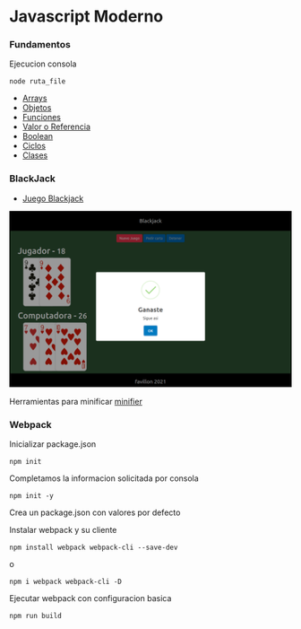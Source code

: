 # Javascript Moderno


### Fundamentos
Ejecucion consola 

```shell
node ruta_file
```

* [Arrays](./01-fundamento/arreglos.js)
* [Objetos](./01-fundamento/objetosLiterales.js)
* [Funciones](./01-fundamento/functiones.js)
* [Valor o Referencia](./01-fundamento/valor-referencia.js)
* [Boolean](./01-fundamento/boolean.js)
* [Ciclos](./01-fundamento/ciclos.js)
* [Clases](./01-fundamento/classes/)



### BlackJack

* [Juego Blackjack](./02-blackjack/)

![blackjack](./img/blackjack.png)


Herramientas para minificar [minifier](https://javascript-minifier.com/)


### Webpack

Inicializar package.json

```shell
npm init
```
Completamos la informacion solicitada por consola

```shell
npm init -y
```
Crea un package.json con valores por defecto 


Instalar webpack y su cliente
```shell
npm install webpack webpack-cli --save-dev
```
o
```shell
npm i webpack webpack-cli -D
```


Ejecutar webpack con configuracion basica

```shell
npm run build
```